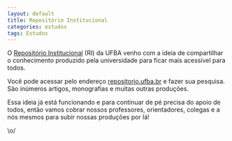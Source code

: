 ```yaml
---
layout: default
title: Repositório Institucional
categories: estudos
tags: Estudos
---
```


O [Repositório Institucional][ri] (RI) da UFBA venho com a ideia de compartilhar o conhecimento produzido pela universidade para ficar mais acessível para todos.

Você pode acessar pelo endereço [repositorio.ufba.br][ri] e fazer sua pesquisa. São inúmeros artigos, monografias e muitas outras produções.

Essa ideia já está funcionando e para continuar de pé precisa do apoio de todos, então vamos cobrar nossos professores, orientadores, colegas e a nós mesmos para subir nossas produções por lá!

\o/

[ri]: https://repositorio.ufba.br/ri/
